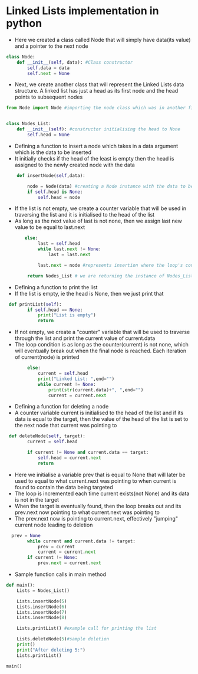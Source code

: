 # Linked Lists implementation in python

+ Here we created a class called Node that will simply have data(its value) and a pointer to the next node
```python
class Node: 
    def __init__(self, data): #Class constructor
        self.data = data
        self.next = None
```

+ Next, we create another class that will represent the Linked Lists data structure. A linked list has just a head as its first node and the head points to subsequent nodes
```python
from Node import Node #importing the node class which was in another file


class Nodes_List:
    def __init__(self): #constructor initialising the head to None
        self.head = None
```

+ Defining a function to insert a node which takes in a data argument which is  the data to be inserted
+ It initially checks if the head of the least is empty then the head is assigned to the newly created node with the data
```python
    def insertNode(self,data):

        node = Node(data) #creating a Node instance with the data to be inserted as the parameter
        if self.head is None:
            self.head = node
```
+ If the list is not empty, we create a counter variable that will be used in traversing the list and it is initialised to the head of the list
+ As long as the next value of last is not none, then we assign last new value to be equal to last.next 
````python
       else:
            last = self.head
            while last.next != None:
                last = last.next

            last.next = node #represents insertion where the loop's condition is broken(i.e. the last.next is None) then last.next now points to the new node

        return Nodes_List # we are returning the instance of Nodes_Lists
````

+ Defining a function to print the list
+ If the list is empty, ie the head is None, then we just print that
```python
 def printList(self):
        if self.head == None:
            print("List is empty")
            return
```
+ If not empty, we create a "counter" variable that will be used to traverse through the list and print the current value of current.data
+ The loop condition is as long as the counter(current) is not none, which will eventually break out when the final node is reached. Each iteration of current(node) is printed
```python
        else:
            current = self.head
            print("Linked List: ",end="")
            while current != None:
                print(str(current.data)+", ",end="")
                current = current.next
```

+ Defining a function for deleting a node
+ A counter variable current is initialised to the head of the list and if its data is equal to the target, then the value of the head of the list is set to the next node that current was pointing to
```python
 def deleteNode(self, target):
        current = self.head

        if current != None and current.data == target:
            self.head = current.next
            return
```
+ Here we initialise a variable prev that is equal to None that will later be used to equal to what current.next was pointing to when current is found to contain the data being targeted
+ The loop is incremented each time current exists(not None) and its data is not in the target
+ When the target is eventually found, then the loop breaks out and its prev.next now pointing to what current.next was pointing to
+ The  prev.next now is pointing to current.next, effectively "jumping" current node leading to deletion
```python
  prev = None
        while current and current.data != target:
            prev = current
            current = current.next
        if current != None:
            prev.next = current.next
```

+ Sample function calls in main method
```python
def main():
    Lists = Nodes_List()

    Lists.insertNode(5)
    Lists.insertNode(6)
    Lists.insertNode(7)
    Lists.insertNode(8)

    Lists.printList() #example call for printing the list

    Lists.deleteNode(5)#sample deletion
    print()
    print("After deleting 5:")
    Lists.printList()

main()
```